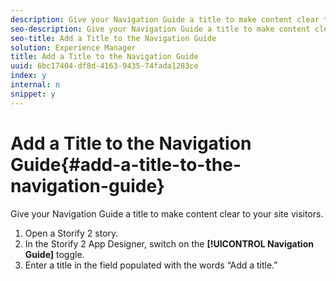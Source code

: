 ```yaml
---
description: Give your Navigation Guide a title to make content clear to your site visitors.
seo-description: Give your Navigation Guide a title to make content clear to your site visitors.
seo-title: Add a Title to the Navigation Guide
solution: Experience Manager
title: Add a Title to the Navigation Guide
uuid: 6bc17404-df8d-4163-9435-74fada1283ce
index: y
internal: n
snippet: y
---
```


# Add a Title to the Navigation Guide{#add-a-title-to-the-navigation-guide}

Give your Navigation Guide a title to make content clear to your site visitors.

1. Open a Storify 2 story.
1. In the Storify 2 App Designer, switch on the **[!UICONTROL Navigation Guide]** toggle.
1. Enter a title in the field populated with the words “Add a title.”
